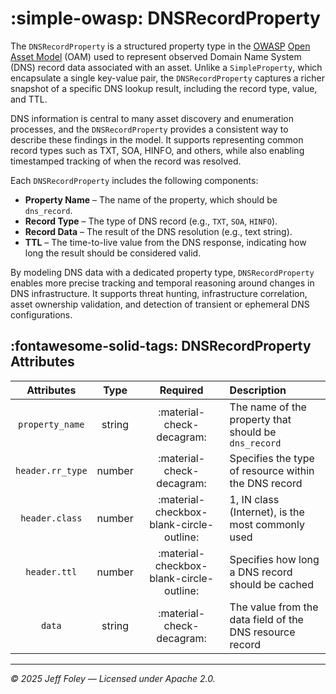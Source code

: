 # :simple-owasp: DNSRecordProperty

The `DNSRecordProperty` is a structured property type in the [OWASP](https://owasp.org) [Open Asset Model](https://github.com/owasp-amass/open-asset-model) (OAM) used to represent observed Domain Name System (DNS) record data associated with an asset. Unlike a `SimpleProperty`, which encapsulate a single key-value pair, the `DNSRecordProperty` captures a richer snapshot of a specific DNS lookup result, including the record type, value, and TTL.

DNS information is central to many asset discovery and enumeration processes, and the `DNSRecordProperty` provides a consistent way to describe these findings in the model. It supports representing common record types such as TXT, SOA, HINFO, and others, while also enabling timestamped tracking of when the record was resolved.

Each `DNSRecordProperty` includes the following components:

- **Property Name** – The name of the property, which should be `dns_record`.
- **Record Type** – The type of DNS record (e.g., `TXT`, `SOA`, `HINFO`).
- **Record Data** – The result of the DNS resolution (e.g., text string).
- **TTL** – The time-to-live value from the DNS response, indicating how long the result should be considered valid.

By modeling DNS data with a dedicated property type, `DNSRecordProperty` enables more precise tracking and temporal reasoning around changes in DNS infrastructure. It supports threat hunting, infrastructure correlation, asset ownership validation, and detection of transient or ephemeral DNS configurations.

## :fontawesome-solid-tags: DNSRecordProperty Attributes

| Attributes       | Type      | Required   | Description  |
| :--------------: | :-------: | :--------: | :----------- |
| `property_name`    | string | :material-check-decagram: | The name of the property that should be `dns_record` |
| `header.rr_type` | number | :material-check-decagram: | Specifies the type of resource within the DNS record |
| `header.class` | number | :material-checkbox-blank-circle-outline: | 1, IN class (Internet), is the most commonly used |
| `header.ttl` | number | :material-checkbox-blank-circle-outline: | Specifies how long a DNS record should be cached |
| `data`         | string | :material-check-decagram: | The value from the data field of the DNS resource record |

---

*© 2025 Jeff Foley — Licensed under Apache 2.0.*

